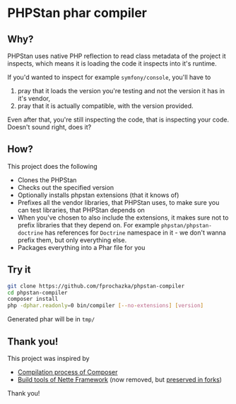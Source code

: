 # PHPStan phar compiler


## Why?

PHPStan uses native PHP reflection to read class metadata of the project it inspects, which means it is loading the code it inspects into it's runtime.

If you'd wanted to inspect for example `symfony/console`, you'll have to

1) pray that it loads the version you're testing and not the version it has in it's vendor,
2) pray that it is actually compatible, with the version provided.

Even after that, you're still inspecting the code, that is inspecting your code. Doesn't sound right, does it?

## How?

This project does the following

* Clones the PHPStan
* Checks out the specified version
* Optionally installs phpstan extensions (that it knows of)
* Prefixes all the vendor libraries, that PHPStan uses, to make sure you can test libraries, that PHPStan depends on
* When you've chosen to also include the extensions, it makes sure not to prefix libraries that they depend on. For example `phpstan/phpstan-doctrine` has references for `Doctrine` namespace in it - we don't wanna prefix them, but only everything else.
* Packages everything into a Phar file for you

## Try it

```bash
git clone https://github.com/fprochazka/phpstan-compiler
cd phpstan-compiler
composer install
php -dphar.readonly=0 bin/compiler [--no-extensions] [version]
```

Generated phar will be in `tmp/`

## Thank you!

This project was inspired by

* [Compilation process of Composer](https://github.com/composer/composer)
* [Build tools of Nette Framework](https://github.com/nette) (now removed, but [preserved in forks](https://github.com/fprochazka/nette-build-tools/blob/20861f8fc0f716e9dbd1a59420fbfeb9b70cd126/tasks/convert52.php#L53))

Thank you!
